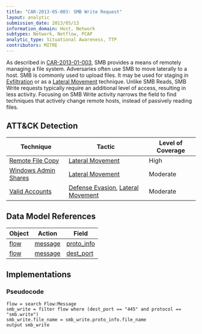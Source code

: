 ```yaml
---
title: "CAR-2013-05-003: SMB Write Request"
layout: analytic
submission_date: 2013/05/13
information_domain: Host, Network
subtypes: Network, Netflow, PCAP
analytic_type: Situational Awareness, TTP
contributors: MITRE
---
```


As described in [CAR-2013-01-003](CAR-2013-01-003), SMB provides a means of remotely managing a file system. Adversaries often use SMB to move laterally to a host. SMB is commonly used to upload files. It may be used for staging in [Exfiltration](https://attack.mitre.org/tactics/TA0010) or as a [Lateral Movement](https://attack.mitre.org/tactics/TA0008) technique. Unlike SMB Reads, SMB Write requests typically require an additional level of access, resulting in less activity. Focusing on SMB Write activity narrows the field to find techniques that actively change remote hosts, instead of passively reading files.

## ATT&CK Detection

|Technique |Tactic |Level of Coverage |
|---|---|---|
|[Remote File Copy](https://attack.mitre.org/techniques/T1105/)|[Lateral Movement](https://attack.mitre.org/tactics/TA0008/)|High|
|[Windows Admin Shares](https://attack.mitre.org/techniques/T1077/)|[Lateral Movement](https://attack.mitre.org/tactics/TA0008/)|Moderate|
|[Valid Accounts](https://attack.mitre.org/techniques/T1078/)|[Defense Evasion](https://attack.mitre.org/tactics/TA0005/), [Lateral Movement](https://attack.mitre.org/tactics/TA0008/)|Moderate|

## Data Model References

|Object|Action|Field|
|---|---|---|
|[flow](/data_model/flow) | [message](/data_model/flow#message) | [proto_info](/data_model/flow#proto_info) |
|[flow](/data_model/flow) | [message](/data_model/flow#message) | [dest_port](/data_model/flow#dest_port) |


## Implementations

### Pseudocode

```
flow = search Flow:Message
smb_write = filter flow where (dest_port == "445" and protocol == "smb.write")
smb_write.file_name = smb_write.proto_info.file_name
output smb_write
```

